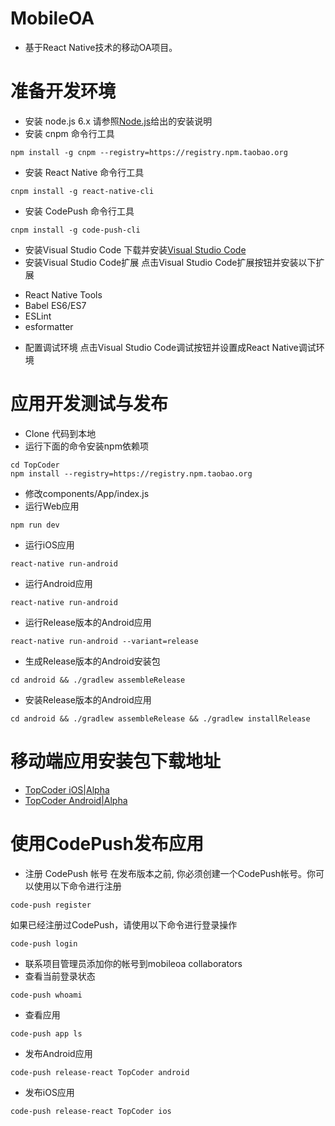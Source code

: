 # MobileOA

* 基于React Native技术的移动OA项目。

# 准备开发环境
* 安装 node.js 6.x
请参照[Node.js](https://nodejs.org/en/download/package-manager)给出的安装说明
* 安装 cnpm 命令行工具
```
npm install -g cnpm --registry=https://registry.npm.taobao.org
```
* 安装 React Native 命令行工具
```
cnpm install -g react-native-cli
```
* 安装 CodePush 命令行工具
```
cnpm install -g code-push-cli
```
* 安装Visual Studio Code
下载并安装[Visual Studio Code](https://code.visualstudio.com)
* 安装Visual Studio Code扩展
点击Visual Studio Code扩展按钮并安装以下扩展
- React Native Tools
- Babel ES6/ES7
- ESLint
- esformatter
* 配置调试环境
点击Visual Studio Code调试按钮并设置成React Native调试环境

# 应用开发测试与发布
* Clone 代码到本地
* 运行下面的命令安装npm依赖项
```
cd TopCoder
npm install --registry=https://registry.npm.taobao.org
```
* 修改components/App/index.js
* 运行Web应用
```
npm run dev
```
* 运行iOS应用
```
react-native run-android
```
* 运行Android应用
```
react-native run-android
```
* 运行Release版本的Android应用
```
react-native run-android --variant=release
```
* 生成Release版本的Android安装包
```
cd android && ./gradlew assembleRelease
```
* 安装Release版本的Android应用
```
cd android && ./gradlew assembleRelease && ./gradlew installRelease
```

# 移动端应用安装包下载地址
* [TopCoder iOS|Alpha](https://rink.hockeyapp.net/apps/67da4f7a0de14857924c7ec29cbec0a6)
* [TopCoder Android|Alpha](https://rink.hockeyapp.net/apps/4c1a7f1beaf542769848042cdc37a53d)

# 使用CodePush发布应用
* 注册 CodePush 帐号
在发布版本之前, 你必须创建一个CodePush帐号。你可以使用以下命令进行注册
```
code-push register
```
如果已经注册过CodePush，请使用以下命令进行登录操作
```
code-push login
```
* 联系项目管理员添加你的帐号到mobileoa collaborators
* 查看当前登录状态
```
code-push whoami
```
* 查看应用
```
code-push app ls
```
* 发布Android应用
```
code-push release-react TopCoder android
```
* 发布iOS应用
```
code-push release-react TopCoder ios
```